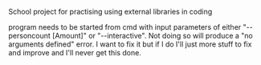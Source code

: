 School project for practising using external libraries in coding

program needs to be started from cmd with input parameters of either "--personcount [Amount]" or "--interactive". Not doing so will produce a "no arguments defined" error.
I want to fix it but if I do I'll just more stuff to fix and improve and I'll never get this done.
